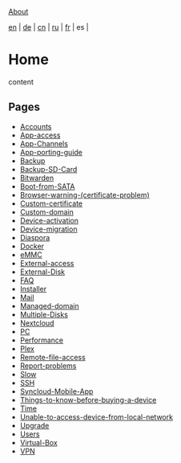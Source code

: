 [About](https://github.com/syncloud/docs)

[en](https://github.com/syncloud/platform/wiki) | 
[de](https://github.com/syncloud/docs/blob/master/de/index.md) | 
[cn](https://github.com/syncloud/docs/blob/master/cn/index.md) | 
[ru](https://github.com/syncloud/docs/blob/master/ru/index.md) | 
[fr](https://github.com/syncloud/docs/blob/master/fr/index.md) | 
es | 

# Home

content

## Pages

* [Accounts](https://github.com/syncloud/docs/blob/master/es/content/Accounts.md)
* [App-access](https://github.com/syncloud/docs/blob/master/es/content/App-access.md)
* [App-Channels](https://github.com/syncloud/docs/blob/master/es/content/App-Channels.md)
* [App-porting-guide](https://github.com/syncloud/docs/blob/master/es/content/App-porting-guide.md)
* [Backup](https://github.com/syncloud/docs/blob/master/es/content/Backup.md)
* [Backup-SD-Card](https://github.com/syncloud/docs/blob/master/es/content/Backup-SD-Card.md)
* [Bitwarden](https://github.com/syncloud/docs/blob/master/es/content/Bitwarden.md)
* [Boot-from-SATA](https://github.com/syncloud/docs/blob/master/es/content/Boot-from-SATA.md)
* [Browser-warning-(certificate-problem)](https://github.com/syncloud/docs/blob/master/es/content/Browser-warning-(certificate-problem).md)
* [Custom-certificate](https://github.com/syncloud/docs/blob/master/es/content/Custom-certificate.md)
* [Custom-domain](https://github.com/syncloud/docs/blob/master/es/content/Custom-domain.md)
* [Device-activation](https://github.com/syncloud/docs/blob/master/es/content/Device-activation.md)
* [Device-migration](https://github.com/syncloud/docs/blob/master/es/content/Device-migration.md)
* [Diaspora](https://github.com/syncloud/docs/blob/master/es/content/Diaspora.md)
* [Docker](https://github.com/syncloud/docs/blob/master/es/content/Docker.md)
* [eMMC](https://github.com/syncloud/docs/blob/master/es/content/eMMC.md)
* [External-access](https://github.com/syncloud/docs/blob/master/es/content/External-access.md)
* [External-Disk](https://github.com/syncloud/docs/blob/master/es/content/External-Disk.md)
* [FAQ](https://github.com/syncloud/docs/blob/master/es/content/FAQ.md)
* [Installer](https://github.com/syncloud/docs/blob/master/es/content/Installer.md)
* [Mail](https://github.com/syncloud/docs/blob/master/es/content/Mail.md)
* [Managed-domain](https://github.com/syncloud/docs/blob/master/es/content/Managed-domain.md)
* [Multiple-Disks](https://github.com/syncloud/docs/blob/master/es/content/Multiple-Disks.md)
* [Nextcloud](https://github.com/syncloud/docs/blob/master/es/content/Nextcloud.md)
* [PC](https://github.com/syncloud/docs/blob/master/es/content/PC.md)
* [Performance](https://github.com/syncloud/docs/blob/master/es/content/Performance.md)
* [Plex](https://github.com/syncloud/docs/blob/master/es/content/Plex.md)
* [Remote-file-access](https://github.com/syncloud/docs/blob/master/es/content/Remote-file-access.md)
* [Report-problems](https://github.com/syncloud/docs/blob/master/es/content/Report-problems.md)
* [Slow](https://github.com/syncloud/docs/blob/master/es/content/Slow.md)
* [SSH](https://github.com/syncloud/docs/blob/master/es/content/SSH.md)
* [Syncloud-Mobile-App](https://github.com/syncloud/docs/blob/master/es/content/Syncloud-Mobile-App.md)
* [Things-to-know-before-buying-a-device](https://github.com/syncloud/docs/blob/master/es/content/Things-to-know-before-buying-a-device.md)
* [Time](https://github.com/syncloud/docs/blob/master/es/content/Time.md)
* [Unable-to-access-device-from-local-network](https://github.com/syncloud/docs/blob/master/es/content/Unable-to-access-device-from-local-network.md)
* [Upgrade](https://github.com/syncloud/docs/blob/master/es/content/Upgrade.md)
* [Users](https://github.com/syncloud/docs/blob/master/es/content/Users.md)
* [Virtual-Box](https://github.com/syncloud/docs/blob/master/es/content/Virtual-Box.md)
* [VPN](https://github.com/syncloud/docs/blob/master/es/content/VPN.md)
